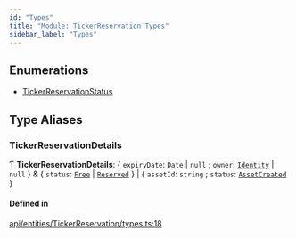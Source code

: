 ```yaml
---
id: "Types"
title: "Module: TickerReservation Types"
sidebar_label: "Types"
---
```


## Enumerations

- [TickerReservationStatus](../../../../../enums/API/Entities/TickerReservation/Types/TickerReservationStatus/TickerReservationStatus.md)

## Type Aliases

### TickerReservationDetails

Ƭ **TickerReservationDetails**: \{ `expiryDate`: `Date` \| ``null`` ; `owner`: [`Identity`](../../../../../classes/API/Entities/Identity/Identity.md) \| ``null``  } & \{ `status`: [`Free`](../../../../../enums/API/Entities/TickerReservation/Types/TickerReservationStatus/TickerReservationStatus.md#free) \| [`Reserved`](../../../../../enums/API/Entities/TickerReservation/Types/TickerReservationStatus/TickerReservationStatus.md#reserved)  } \| \{ `assetId`: `string` ; `status`: [`AssetCreated`](../../../../../enums/API/Entities/TickerReservation/Types/TickerReservationStatus/TickerReservationStatus.md#assetcreated)  }

#### Defined in

[api/entities/TickerReservation/types.ts:18](https://github.com/PolymeshAssociation/polymesh-sdk/blob/49a0066c3/src/api/entities/TickerReservation/types.ts#L18)
